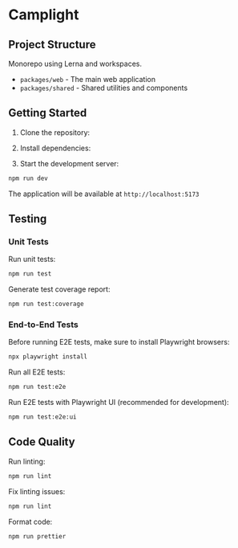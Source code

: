 # Camplight

## Project Structure

Monorepo using Lerna and workspaces.

- `packages/web` - The main web application
- `packages/shared` - Shared utilities and components

## Getting Started

1. Clone the repository:

2. Install dependencies:

3. Start the development server:

```bash
npm run dev
```

The application will be available at `http://localhost:5173`

## Testing

### Unit Tests

Run unit tests:

```bash
npm run test
```

Generate test coverage report:

```bash
npm run test:coverage
```

### End-to-End Tests

Before running E2E tests, make sure to install Playwright browsers:

```bash
npx playwright install
```

Run all E2E tests:

```bash
npm run test:e2e
```

Run E2E tests with Playwright UI (recommended for development):

```bash
npm run test:e2e:ui
```

## Code Quality

Run linting:

```bash
npm run lint
```

Fix linting issues:

```bash
npm run lint
```

Format code:

```bash
npm run prettier
```
